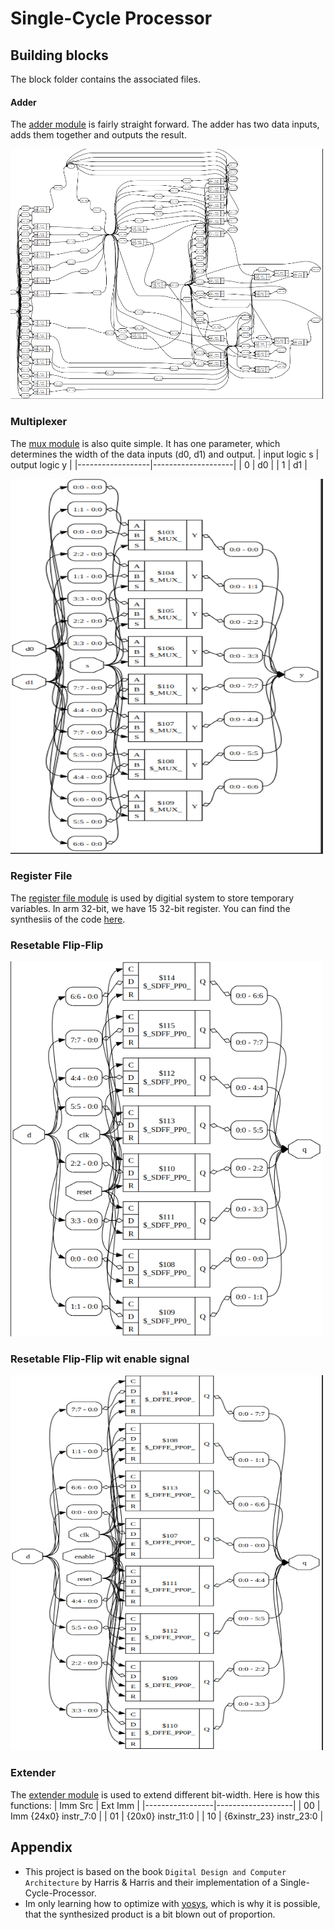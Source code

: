 # Single-Cycle Processor

## Building blocks
The block folder contains the associated files. 

#### Adder
The [adder module](https://github.com/w8ste/Single-Cycle-Processor/blob/main/blocks/adder.sv) is fairly straight forward. The adder has two data inputs,
adds them together and outputs the result.

<img src="https://github.com/w8ste/Single-Cycle-Processor/blob/main/.images/adder.png" width="500" height="400" />

### Multiplexer 
The [mux module](https://github.com/w8ste/Single-Cycle-Processor/blob/main/blocks/multiplexer.sv) is also quite simple. It has one parameter, which determines the width of the data inputs (d0, d1) and output.
| input logic s    | output logic y     |
|------------------|--------------------|
| 0                |    d0              |
| 1                |    d1              |

<img src="https://github.com/w8ste/Single-Cycle-Processor/blob/main/.images/mux.png" width="500" height="600" />

### Register File
The [register file module](https://github.com/Single-Cycle-Processor/main/blocks/multiplexer.sv) is used by digitial system to store temporary variables. In arm 32-bit, we have 15 32-bit register.
You can find the synthesiis of the code [here](https://github.com/w8ste/Single-Cycle-Processor/blob/main/.images/registerFile.pdf).

### Resetable Flip-Flip

<img src="https://github.com/w8ste/Single-Cycle-Processor/blob/main/.images/reset_ff.png" width="500" height="600" />

### Resetable Flip-Flip wit enable signal

<img src="https://github.com/w8ste/Single-Cycle-Processor/blob/main/.images/reset_enable_ff.png" width="500" height="600" />

### Extender
The [extender module](https://github.com/w8ste/Single-Cycle-Processor/blob/main/blocks/extender.sv) is used to extend different bit-width. Here is how this functions:
| Imm Src         | Ext Imm           |
|-----------------|-------------------|
| 00              |  Imm {24x0} instr_7:0  |
| 01              | {20x0} instr_11:0  |
| 10              | {6xinstr_23} instr_23:0  |

## Appendix
- This project is based on the book `Digital Design
and Computer Architecture` by Harris & Harris and their implementation of a Single-Cycle-Processor.
- Im only learning how to optimize with [yosys](https://github.com/YosysHQ/yosys), which is why it is possible, that the synthesized product is a bit blown out of proportion.
